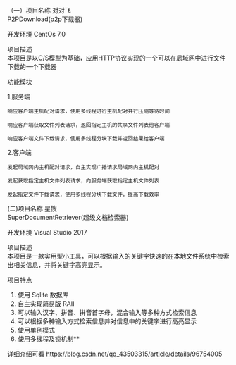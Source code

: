 （一）项目名称 对对飞   
P2PDownload(p2p下载器)

开发环境 
CentOs 7.0

项目描述  
本项目是以C/S模型为基础，应用HTTP协议实现的一个可以在局域网中进行文件下载的一个下载器

功能模块

 1.服务端
 
    响应客户端主机配对请求，使用多线程进行主机配对并行压缩等待时间
    
    响应客户端获取文件列表请求，返回指定主机的共享文件列表给客户端
    
    响应客户端文件下载请求，使用多线程分块下载并返回结果给客户端
    
 2.客户端
 
    发起局域网内主机配对请求，自主实现广播请求局域网内主机配对
    
    发起获取指定主机文件列表请求，向服务端获取指定主机文件列表
    
    发起指定文件下载请求，使用多线程分块下载文件，提高下载效率

(二)项目名称   星搜    
SuperDocumentRetriever(超级文档检索器)

开发环境 
Visual Studio  2017

项目描述  
本项目是一款实用型小工具，可以根据输入的关键字快速的在本地文件系统中检索出相关信息，并将关键字高亮显示。

项目特点   
1. 使用 Sqlite 数据库　
2. 自主实现简易版 RAII
3. 可以输入汉字、拼音、拼音首字母，混合输入等多种方式检索信息
4. 可以根据多种输入方式检索信息并对信息中的关键字进行高亮显示
5. 使用单例模式
6. 使用多线程及锁机制**
       
详细介绍可看 https://blog.csdn.net/qq_43503315/article/details/96754005
